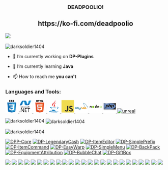 <h3 align="center">DEADPOOLIO!</h3>
<h2 align="center">https://ko-fi.com/deadpoolio</h2>

<a href="https://discord.gg/wKEDry6nHz" target="_blank"><img src="https://discordapp.com/api/guilds/740288168716140605/widget.png?style=banner4"/></a>

<p align="left"> <img src="https://komarev.com/ghpvc/?username=darksoldier1404&label=Profile%20views&color=0e75b6&style=flat" alt="darksoldier1404" /> </p>

- 🔭 I’m currently working on **DP-Plugins**

- 🌱 I’m currently learning **Java**

- 📫 How to reach me **you can't**


<h3 align="left">Languages and Tools:</h3>
<p align="left"> <a href="https://www.w3schools.com/css/" target="_blank"> <img src="https://raw.githubusercontent.com/devicons/devicon/master/icons/css3/css3-original-wordmark.svg" alt="css3" width="40" height="40"/> </a> <a href="https://dotnet.microsoft.com/" target="_blank"> <img src="https://raw.githubusercontent.com/devicons/devicon/master/icons/dot-net/dot-net-original-wordmark.svg" alt="dotnet" width="40" height="40"/> </a> <a href="https://www.w3.org/html/" target="_blank"> <img src="https://raw.githubusercontent.com/devicons/devicon/master/icons/html5/html5-original-wordmark.svg" alt="html5" width="40" height="40"/> </a> <a href="https://www.java.com" target="_blank"> <img src="https://raw.githubusercontent.com/devicons/devicon/master/icons/java/java-original.svg" alt="java" width="40" height="40"/> </a> <a href="https://developer.mozilla.org/en-US/docs/Web/JavaScript" target="_blank"> <img src="https://raw.githubusercontent.com/devicons/devicon/master/icons/javascript/javascript-original.svg" alt="javascript" width="40" height="40"/> </a> <a href="https://www.mysql.com/" target="_blank"> <img src="https://raw.githubusercontent.com/devicons/devicon/master/icons/mysql/mysql-original-wordmark.svg" alt="mysql" width="40" height="40"/> </a> <a href="https://nodejs.org" target="_blank"> <img src="https://raw.githubusercontent.com/devicons/devicon/master/icons/nodejs/nodejs-original-wordmark.svg" alt="nodejs" width="40" height="40"/> </a> <a href="https://www.php.net" target="_blank"> <img src="https://raw.githubusercontent.com/devicons/devicon/master/icons/php/php-original.svg" alt="php" width="40" height="40"/> </a> <a href="https://unrealengine.com/" target="_blank"> <img src="https://raw.githubusercontent.com/kenangundogan/fontisto/036b7eca71aab1bef8e6a0518f7329f13ed62f6b/icons/svg/brand/unreal-engine.svg" alt="unreal" width="40" height="40"/> </a> </p>

<p><img align="left" src="https://github-readme-stats.vercel.app/api/top-langs?username=darksoldier1404&show_icons=true&locale=en&layout=compact" alt="darksoldier1404" /></p>

<p>&nbsp;<img align="center" src="https://github-readme-stats.vercel.app/api?username=darksoldier1404&show_icons=true&locale=en" alt="darksoldier1404" /></p>

<p><img align="center" src="https://github-readme-streak-stats.herokuapp.com/?user=darksoldier1404&" alt="darksoldier1404" /></p>

[![DPP-Core](https://github.com/darksoldier1404/DPP-Core/actions/workflows/gradle.yml/badge.svg?branch=master)](https://github.com/darksoldier1404/DPP-Core/actions/workflows/gradle.yml)
[![DP-LegendaryCash](https://github.com/darksoldier1404/DP-LegendaryCash/actions/workflows/gradle.yml/badge.svg?branch=master)](https://github.com/darksoldier1404/DP-LegendaryCash/actions/workflows/gradle.yml)
[![DP-ItemEditor](https://github.com/darksoldier1404/DP-ItemEditor/actions/workflows/gradle.yml/badge.svg?branch=master)](https://github.com/darksoldier1404/DP-ItemEditor/actions/workflows/gradle.yml)
[![DP-SimplePrefix](https://github.com/darksoldier1404/DP-SimplePrefix/actions/workflows/gradle.yml/badge.svg?branch=master)](https://github.com/darksoldier1404/DP-SimplePrefix/actions/workflows/gradle.yml)
[![DP-ItemCommand](https://github.com/darksoldier1404/DP-ItemCommand/actions/workflows/gradle.yml/badge.svg?branch=master)](https://github.com/darksoldier1404/DP-ItemCommand/actions/workflows/gradle.yml)
[![DP-EasyWarp](https://github.com/darksoldier1404/DP-EasyWarp/actions/workflows/gradle.yml/badge.svg?branch=master)](https://github.com/darksoldier1404/DP-EasyWarp/actions/workflows/gradle.yml)
[![DP-SimpleMenu](https://github.com/darksoldier1404/DP-SimpleMenu/actions/workflows/gradle.yml/badge.svg?branch=master)](https://github.com/darksoldier1404/DP-SimpleMenu/actions/workflows/gradle.yml)
[![DP-BackPack](https://github.com/darksoldier1404/DP-BackPack/actions/workflows/gradle.yml/badge.svg?branch=master)](https://github.com/darksoldier1404/DP-BackPack/actions/workflows/gradle.yml)
[![DP-EquipmentAttribution](https://github.com/darksoldier1404/DP-EquipmentAttribution/actions/workflows/gradle.yml/badge.svg?branch=master)](https://github.com/darksoldier1404/DP-EquipmentAttribution/actions/workflows/gradle.yml)
[![DP-BubbleChat](https://github.com/darksoldier1404/DP-BubbleChat/actions/workflows/gradle.yml/badge.svg?branch=master)](https://github.com/darksoldier1404/DP-BubbleChat/actions/workflows/gradle.yml)
[![DP-GiftBox](https://github.com/darksoldier1404/DP-GiftBox/actions/workflows/gradle.yml/badge.svg?branch=master)](https://github.com/darksoldier1404/DP-GiftBox/actions/workflows/gradle.yml)

![](https://bstats.org/signatures/bukkit/DP-UniversalCore.svg)
![](https://bstats.org/signatures/bukkit/DP-LegendaryCash.svg)
![](https://bstats.org/signatures/bukkit/DP-VirtualStorage.svg)
![](https://bstats.org/signatures/bukkit/DP-SimplePrefix.svg)
![](https://bstats.org/signatures/bukkit/DP-ItemEditor.svg)
![](https://bstats.org/signatures/bukkit/DP-SimpleMenu.svg)
![](https://bstats.org/signatures/bukkit/DP-SimpleAnnouncement.svg)
![](https://bstats.org/signatures/bukkit/DP-EquipmentAttribution.svg)
![](https://bstats.org/signatures/bukkit/DP-SimpleShop.svg)
![](https://bstats.org/signatures/bukkit/DP-RPG.svg)
![](https://bstats.org/signatures/bukkit/DP-OreGen.svg)
![](https://bstats.org/signatures/bukkit/DP-MultiWorld.svg)
![](https://bstats.org/signatures/bukkit/DP-ItemCommand.svg)
![](https://bstats.org/signatures/bukkit/DP-EasyEntitySpawn.svg)
![](https://bstats.org/signatures/bukkit/DP-HotTime.svg)
![](https://bstats.org/signatures/bukkit/DP-EasyMessages.svg)
![](https://bstats.org/signatures/bukkit/DP-EasyWarning.svg)
![](https://bstats.org/signatures/bukkit/DP-EasyWarp.svg)
![](https://bstats.org/signatures/bukkit/DP-LegendaryStorage.svg)
![](https://bstats.org/signatures/bukkit/DP-Lotto.svg)
![](https://bstats.org/signatures/bukkit/DP-ChatChannel.svg)
![](https://bstats.org/signatures/bukkit/DP-RandomBox.svg)
![](https://bstats.org/signatures/bukkit/DP-GiftBox.svg)
![](https://bstats.org/signatures/bukkit/DP-BackPack.svg)
![](https://bstats.org/signatures/bukkit/DP-BubbleChat.svg)
